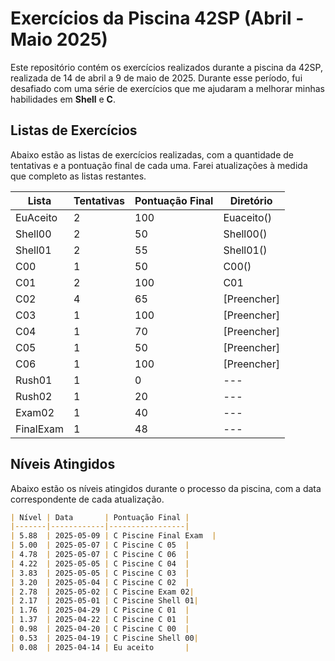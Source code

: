 # Exercícios da Piscina 42SP (Abril - Maio 2025)

Este repositório contém os exercícios realizados durante a piscina da 42SP, realizada de 14 de abril a 9 de maio de 2025. Durante esse período, fui desafiado com uma série de exercícios que me ajudaram a melhorar minhas habilidades em **Shell** e **C**.

## Listas de Exercícios

Abaixo estão as listas de exercícios realizadas, com a quantidade de tentativas e a pontuação final de cada uma. Farei atualizações à medida que completo as listas restantes.

| Lista       | Tentativas | Pontuação Final | Diretório |
|-------------|------------|-----------------|-------------|
| EuAceito    | 2 | 100     | Euaceito() |
| Shell00     | 2 | 50     | Shell00() |
| Shell01     | 2 | 55     | Shell01() |
| C00         | 1 | 50     | C00() |
| C01         | 2 | 100     | C01 |
| C02         | 4 | 65     | [Preencher] |
| C03         | 1 | 100     | [Preencher] |
| C04         | 1 | 70     | [Preencher] |
| C05         | 1 | 50     | [Preencher] |
| C06         | 1 | 100     | [Preencher] |
| Rush01      | 1 | 0     | --- |
| Rush02      | 1 | 20     | --- |
| Exam02      | 1 | 40     | --- |
| FinalExam      | 1 | 48     | --- |


## Níveis Atingidos

Abaixo estão os níveis atingidos durante o processo da piscina, com a data correspondente de cada atualização.

```markdown
| Nível | Data       | Pontuação Final |
|-------|------------|-----------------|
| 5.88  | 2025-05-09 | C Piscine Final Exam  |
| 5.00  | 2025-05-07 | C Piscine C 05  |
| 4.78  | 2025-05-07 | C Piscine C 06  |
| 4.22  | 2025-05-05 | C Piscine C 04  |
| 3.83  | 2025-05-05 | C Piscine C 03  |
| 3.20  | 2025-05-04 | C Piscine C 02  |
| 2.78  | 2025-05-02 | C Piscine Exam 02|
| 2.17  | 2025-05-01 | C Piscine Shell 01|
| 1.76  | 2025-04-29 | C Piscine C 01  |
| 1.37  | 2025-04-22 | C Piscine C 01  |
| 0.98  | 2025-04-20 | C Piscine C 00  |
| 0.53  | 2025-04-19 | C Piscine Shell 00|
| 0.08  | 2025-04-14 | Eu aceito       |
